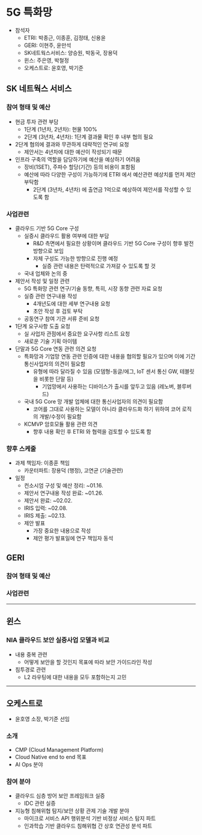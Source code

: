 # 5G 특화망
- 참석자
  - ETRI: 박종근, 이종훈, 김정태, 신용윤
  - GERI: 이현주, 윤만석
  - SK네트웍스서비스: 양승원, 박동국, 장용덕
  - 윈스: 주은영, 박철정
  - 오케스트로: 윤호영, 박기준

## SK 네트웍스 서비스
### 참여 형태 및 예산
- 현금 투자 관련 부담
  - 1단계 (1년차, 2년차): 현물 100%
  - 2단계 (3년차, 4년차): 1단계 결과물 확인 후 내부 협의 필요
- 2단계 협의에 결과와 무관하게 대략적인 연구비 요청
  - 제안서는 4년차에 대한 예산이 작성되기 때문
- 인프라 구축의 역할을 담당하기에 예산을 예상하기 어려움
  - 장비(1SET), 주파수 할당(기간) 등의 비용이 포함됨
  - 예산에 따라 다양한 구성이 가능하기에 ETRI 에서 예산관련 예상치를 먼저 제안 부탁함
    - 2단계 (3년차, 4년차) 에 출연금 1억으로 예상하여 제안서를 작성할 수 있도록 함
### 사업관련
- 클라우드 기반 5G Core 구성
  - 실증시 클라우드 활용 여부에 대한 부담
    - R&D 측면에서 필요한 상황이며 클라우드 기반 5G Core 구성이 향후 발전 방향으로 보임
    - 자체 구성도 가능한 방향으로 진행 예정
      - 실증 관련 내용은 탄력적으로 가져갈 수 있도록 할 것
  - 국내 업체와 논의 중
- 제안서 작성 및 일정 관련
  - 5G 특화망 관련 연구/기술 동향, 특히, 시장 동향 관련 자료 요청
  - 실증 관련 연구내용 작성
    - 4개년도에 대한 세부 연구내용 요청
    - 초안 작성 후 검토 부탁
  - 공동연구 참여 기관 서류 준비 요청
- 1단계 요구사항 도출 요청
  - 실 사업자 관점에서 중요한 요구사항 리스트 요청
  - 새로운 기술 기획 아이템
- 단말과 5G Core 연동 관련 의견 요청
  - 특화망과 기업망 연동 관련 인증에 대한 내용을 협의할 필요가 있으며 이에 기간 통신사업자의 의견이 필요함
    - 유형에 따라 달라질 수 있음 (모뎀형-동글/에그, IoT 센서 통신 GW, 테블릿을 비롯한 단말 등)
      - 기업망에서 사용하는 디바이스가 출시를 앞두고 있음 (레노버, 블루버드)
  - 국내 5G Core 망 개발 업체에 대한 통신사업자의 의견이 필요함
    - 코어를 그대로 사용하는 모델이 아니라 클라우드화 하기 위하여 코어 로직의 개발/수정이 필요함
  - KCMVP 암호모듈 활용 관련 의견
    - 향후 내용 확인 후 ETRI 와 협력을 검토할 수 있도록 함
### 향후 스케줄
- 과제 책임자: 이종훈 책임
  - 카운터파트: 장용덕 (행정), 고연균 (기술관련)
- 일정
  - 컨소시엄 구성 및 예산 정리: ~01.16.
  - 제안서 연구내용 작성 완료: ~01.26.
  - 제안서 완료: ~02.02.
  - IRIS 입력: ~02.08.
  - IRIS 제출: ~02.13.
  - 제안 발표
    - 가장 중요한 내용으로 작성
    - 제안 평가 발표일에 연구 책임자 동석

## GERI
### 참여 형태 및 예산
### 사업관련

---

## 윈스
### NIA 클라우드 보안 실증사업 모델과 비교
- 내용 중복 관련
  - 어떻게 보안을 할 것인지 목표에 따라 보안 가이드라인 작성
- 침투경로 관련
  - L2 라우팅에 대한 내용을 모두 포함하는지 고민

---

## 오케스트로
- 윤호영 소장, 박기준 선임
### 소개
- CMP (Cloud Management Platform)
- Cloud Native end to end 목표
- AI Ops 분야
### 참여 분야
- 클라우드 심층 방어 보안 프레임워크 실증
  - IDC 관련 실증
- 지능형 침해위협 탐지/보안 상황 관제 기술 개발 분야
  - 마이크로 서비스 API 행위분석 기반 비정상 서비스 탐지 파트
  - 인과학습 기반 클라우드 침해위협 간 상호 연관성 분석 파트
